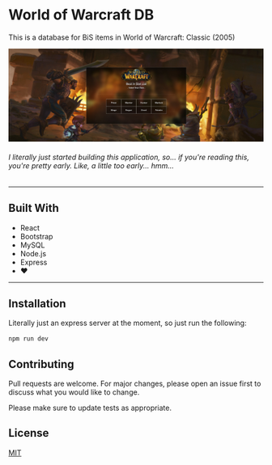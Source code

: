 # World of Warcraft DB

This is a database for BiS items in World of Warcraft: Classic (2005)

![alt text](./client/wowdb-react/src/assets/readme.jpg)

###### I literally just started building this application, so... if you're reading this, you're pretty early. Like, a little _too_ early... _hmm..._

<hr/>

## Built With

- React
- Bootstrap
- MySQL
- Node.js
- Express
- ❤️

<hr/>

## Installation

Literally just an express server at the moment, so just run the following:

```bash
npm run dev
```

## Contributing

Pull requests are welcome. For major changes, please open an issue first
to discuss what you would like to change.

Please make sure to update tests as appropriate.

## License

[MIT](https://choosealicense.com/licenses/mit/)
